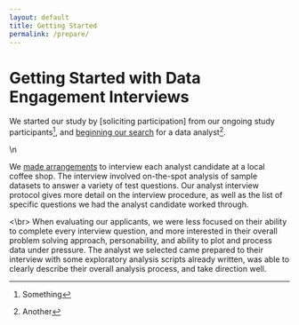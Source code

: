 ```yaml
---
layout: default
title: Getting Started
permalink: /prepare/
---
```


# Getting Started with Data Engagement Interviews

We started our study by [soliciting participation] from our ongoing study participants[^1], and [beginning our search] for a data analyst[^2].

\n

We [made arrangements] to interview each analyst candidate at a local coffee shop. The
interview involved on-the-spot analysis of sample datasets to answer a variety of test questions. Our analyst interview protocol gives more detail on the interview procedure, as well as the list of specific questions we had the analyst candidate worked through. 

<\br>
When evaluating our applicants, we were less focused on their ability to complete every
interview question, and more interested in their overall problem solving approach, personability, and ability to plot and process data under pressure. The analyst we selected came prepared to their interview with some exploratory analysis scripts already written, was able to clearly describe their overall analysis process, and take direction well.

[^1]: Something
[^2]: Another


[soliciting participantion]: ../assets/documents/participant_solicitation.pdf
[beginning our search]: ../assets/documents/search.pdf
[made arrangements]: ../assets/documents/arrangements.pdf